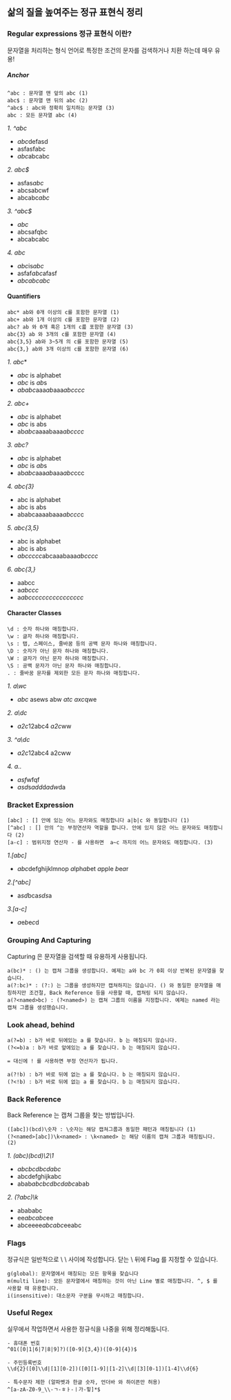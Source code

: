 삶의 질을 높여주는 정규 표현식 정리
--

### Regular expressions 정규 표현식 이란?

문자열을 처리하는 형식 언어로 특정한 조건의 문자를 검색하거나 치환 하는데 매우 유용!

##### Anchor

``` regexp
^abc : 문자열 맨 앞의 abc (1)
abc$ : 문자열 맨 뒤의 abc (2)
^abc$ : abc와 정확히 일치하는 문자열 (3)
abc : 모든 문자열 abc (4)
```


*1. ^abc*
   - *abc*defasd  
   - asfasfabc  
   - *abc*abcabc

*2. abc$*
- asfas*abc*
- abcsabcwf
- abcabc*abc*

*3. ^abc$*
- *abc*
- abcsafqbc  
- abcabcabc

*4. abc*
- *abc*is*abc*
- asfaf*abc*afasf
- *abcabcabc*


#### Quantifiers

``` regexp
abc* ab와 0개 이상의 c를 포함한 문자열 (1)
abc+ ab와 1개 이상의 c를 포함한 문자열 (2)
abc? ab 와 0개 혹은 1개의 c릂 포함한 문자열 (3)
abc{3} ab 와 3개의 c를 포함한 문자열 (4)
abc{3,5} ab와 3~5개 의 c를 포함한 문자열 (5)
abc{3,} ab와 3개 이상의 c를 포함한 문자열 (6)
```

*1. abc**
- *abc* is alphabet
- *abc* is *ab*s
- *ababc*aaa*ab*aaa*abcccc*

*2. abc+*
- *abc* is alphabet
- *abc* is abs
- ab*abc*aaaabaaa*abcccc*

*3. abc?*
-  *abc* is alphabet
- *abc* is *ab*s
- ab*abc*aaa*ab*aaa*abc*ccc

*4. abc{3}*
-  abc is alphabet
- abc is abs
- ababcaaaabaaa*abccc*c

*5. abc{3,5}*
- abc is alphabet
- abc is abs
- *abccccc*abcaaabaaa*abcccc*

*6. abc{3,}*
- aabcc
- a*abccc*
- a*abcccccccccccccccc*

#### Character Classes
``` regexp
\d : 숫자 하나와 매칭합니다.    
\w : 글자 하나와 매칭합니다.
\s : 탭, 스페이스, 줄바꿈 등의 공백 문자 하나와 매칭합니다. 
\D : 숫자가 아닌 문자 하나와 매칭합니다.
\W : 글자가 아닌 문자 하나와 매칭합니다.
\S : 공백 문자가 아닌 문자 하나와 매칭합니다.
. : 줄바꿈 문자를 제외한 모든 문자 하나와 매칭합니다. 
```

*1. a\wc*
- *abc* asews abw *atc* *axc*qwe

*2. a\dc*
- *a2c*12abc4 *a2c*ww

*3. ^a\dc*

- *a2c*12abc4 a2cww

*4. a..*
- *asf*wfqf
- *asd*s*add*d*adw*da


### Bracket Expression
``` regexp
[abc] : [] 안에 있는 어느 문자와도 매칭합니다 a|b|c 와 동일합니다 (1)
[^abc] : [] 안의 ^는 부정연산자 역할을 합니다. 안에 있지 않은 어느 문자와도 매칭합니다 (2)
[a-c] : 범위지정 연산자 - 를 사용하면  a~c 까지의 어느 문자와도 매칭합니다. (3)
```

*1.[abc]*
- *abc*defghijklmnop *a*lph*ab*et *a*pple *b*e*a*r

*2.[^abc]*
- a*sd*bca*sds*a

*3.[a-c]*
- *a*e*b*e*c*d

### Grouping And Capturing

Capturing 은 문자열을 검색할 때 유용하게 사용됩니다.
``` regexp
a(bc)* : () 는 캡쳐 그룹을 생성합니다. 예제는 a와 bc 가 0회 이상 반복된 문자열을 찾습니다.
a(?:bc)* : (?:) 는 그룹을 생성하지만 캡쳐하지는 않습니다. () 와 동일한 문자열을 매칭하지만 조건절, Back Reference 등을 사용할 때, 캡쳐링 되지 않습니다.
a(?<named>bc) : (?<named>) 는 캡쳐 그룹의 이름을 지정합니다. 예제는 named 라는 캡쳐 그룹을 생성했습니다.
```

### Look ahead, behind

``` regexp
a(?=b) : b가 바로 뒤에있는 a 를 찾습니다. b 는 매칭되지 않습니다.
(?<=b)a : b가 바로 앞에있는 a 를 찾습니다. b 는 매칭되지 않습니다.

= 대신에 ! 를 사용하면 부정 연산자가 됩니다. 

a(?!b) : b가 바로 뒤에 없는 a 를 찾습니다. b 는 매칭되지 않습니다.
(?<!b) : b가 바로 뒤에 없는 a 를 찾습니다. b 는 매칭되지 않습니다.
```

### Back Reference 

Back Reference 는 캡쳐 그룹을 찾는 방법입니다.

``` regexp
([abc])(bcd)\숫자 : \숫자는 해당 캡쳐그룹과 동일한 패턴과 매칭됩니다 (1)
(?<named>[abc])\k<named> : \k<named> 는 해당 이름의 캡쳐 그룹과 매칭됩니다. (2)  
```

*1. (abc)(bcd)\2\1*
- *abcbcdbcdabc*
- abcdefghijkabc
- abab*abcbcdbcdabc*abab

*2. (?<named>abc)\k<named>*
- abababc
- ee*abcabc*ee
- abceeee*abcabc*eeabc

### Flags

정규식은 일반적으로 \ \ 사이에 작성합니다. 
닫는 \ 뒤에 Flag 를 지정할 수 있습니다.

``` regexp
g(global): 문자열에서 매칭되는 모든 항목을 찾습니다
m(multi line): 모든 문자열에서 매칭하는 것이 아닌 Line 별로 매칭합니다. ^, $ 를 사용할 때 유용합니다.
i(insensitive): 대소문자 구분을 무시하고 매칭합니다.
```

### Useful Regex

실무에서 작업하면서 사용한 정규식을 나중을 위해 정리해둡니다.

``` regexp
- 휴대폰 번호
^01([0|1|6|7|8|9]?)([0-9]{3,4})([0-9]{4})$

- 주민등록번호
\\d{2}([0]\\d|[1][0-2])([0][1-9]|[1-2]\\d|[3][0-1])[1-4]\\d{6}

- 특수문자 제한 (알파벳과 한글 숫자, 언더바 와 하이픈만 허용)
^[a-zA-Z0-9_\\-ㄱ-ㅎㅏ-ㅣ가-힣]*$
```
